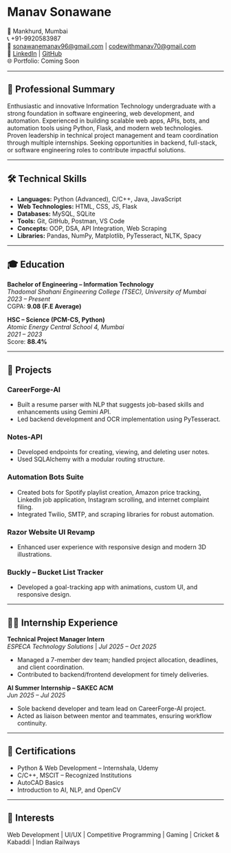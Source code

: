 # Manav Sonawane

📍 Mankhurd, Mumbai  
📞 +91-9920583987  
📧 sonawanemanav96@gmail.com | codewithmanav70@gmail.com  
🔗 [LinkedIn](https://linkedin.com/in/manav-sonawane-889911313) | [GitHub](https://github.com/Code-With-Mnv)  
🌐 Portfolio: Coming Soon  

---

## 💼 Professional Summary

Enthusiastic and innovative Information Technology undergraduate with a strong foundation in software engineering, web development, and automation. Experienced in building scalable web apps, APIs, bots, and automation tools using Python, Flask, and modern web technologies. Proven leadership in technical project management and team coordination through multiple internships. Seeking opportunities in backend, full-stack, or software engineering roles to contribute impactful solutions.

---

## 🛠️ Technical Skills

- **Languages:** Python (Advanced), C/C++, Java, JavaScript  
- **Web Technologies:** HTML, CSS, JS, Flask  
- **Databases:** MySQL, SQLite  
- **Tools:** Git, GitHub, Postman, VS Code  
- **Concepts:** OOP, DSA, API Integration, Web Scraping  
- **Libraries:** Pandas, NumPy, Matplotlib, PyTesseract, NLTK, Spacy  

---

## 🎓 Education

**Bachelor of Engineering – Information Technology**  
*Thadomal Shahani Engineering College (TSEC), University of Mumbai*  
*2023 – Present*  
CGPA: **9.08 (F.E Average)**  

**HSC – Science (PCM-CS, Python)**  
*Atomic Energy Central School 4, Mumbai*  
*2021 – 2023*  
Score: **88.4%**  

---

## 🚀 Projects

### CareerForge-AI
- Built a resume parser with NLP that suggests job-based skills and enhancements using Gemini API.  
- Led backend development and OCR implementation using PyTesseract.

### Notes-API
- Developed endpoints for creating, viewing, and deleting user notes.  
- Used SQLAlchemy with a modular routing structure.

### Automation Bots Suite
- Created bots for Spotify playlist creation, Amazon price tracking, LinkedIn job application, Instagram scrolling, and internet complaint filing.  
- Integrated Twilio, SMTP, and scraping libraries for robust automation.

### Razor Website UI Revamp
- Enhanced user experience with responsive design and modern 3D illustrations.

### Buckly – Bucket List Tracker
- Developed a goal-tracking app with animations, custom UI, and responsive design.

---

## 👨‍💻 Internship Experience

**Technical Project Manager Intern**  
*ESPECA Technology Solutions* | *Jul 2025 – Oct 2025*  
- Managed a 7-member dev team; handled project allocation, deadlines, and client coordination.  
- Contributed to backend/frontend development for timely deliveries.

**AI Summer Internship – SAKEC ACM**  
*Jun 2025 – Jul 2025*  
- Sole backend developer and team lead on CareerForge-AI project.  
- Acted as liaison between mentor and teammates, ensuring workflow continuity.

---

## 📜 Certifications

- Python & Web Development – Internshala, Udemy  
- C/C++, MSCIT – Recognized Institutions  
- AutoCAD Basics  
- Introduction to AI, NLP, and OpenCV  

---

## 🧠 Interests

Web Development | UI/UX | Competitive Programming | Gaming | Cricket & Kabaddi | Indian Railways
